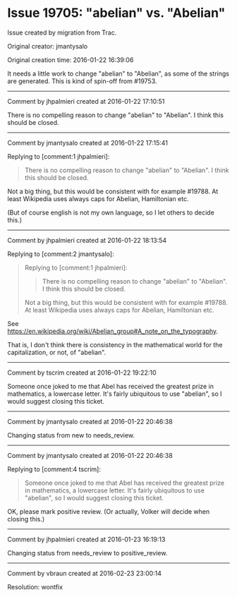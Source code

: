 # Issue 19705: "abelian" vs. "Abelian"

Issue created by migration from Trac.

Original creator: jmantysalo

Original creation time: 2016-01-22 16:39:06

It needs a little work to change "abelian" to "Abelian", as some of the strings are generated. This is kind of spin-off from #19753.



---

Comment by jhpalmieri created at 2016-01-22 17:10:51

There is no compelling reason to change "abelian" to "Abelian". I think this should be closed.


---

Comment by jmantysalo created at 2016-01-22 17:15:41

Replying to [comment:1 jhpalmieri]:
> There is no compelling reason to change "abelian" to "Abelian". I think this should be closed.

Not a big thing, but this would be consistent with for example #19788. At least Wikipedia uses always caps for Abelian, Hamiltonian etc.

(But of course english is not my own language, so I let others to decide this.)


---

Comment by jhpalmieri created at 2016-01-22 18:13:54

Replying to [comment:2 jmantysalo]:
> Replying to [comment:1 jhpalmieri]:
> > There is no compelling reason to change "abelian" to "Abelian". I think this should be closed.
> 
> Not a big thing, but this would be consistent with for example #19788. At least Wikipedia uses always caps for Abelian, Hamiltonian etc.

See https://en.wikipedia.org/wiki/Abelian_group#A_note_on_the_typography.

That is, I don't think there is consistency in the mathematical world for the capitalization, or not, of "abelian".


---

Comment by tscrim created at 2016-01-22 19:22:10

Someone once joked to me that Abel has received the greatest prize in mathematics, a lowercase letter. It's fairly ubiquitous to use "abelian", so I would suggest closing this ticket.


---

Comment by jmantysalo created at 2016-01-22 20:46:38

Changing status from new to needs_review.


---

Comment by jmantysalo created at 2016-01-22 20:46:38

Replying to [comment:4 tscrim]:
> Someone once joked to me that Abel has received the greatest prize in mathematics, a lowercase letter. It's fairly ubiquitous to use "abelian", so I would suggest closing this ticket.

OK, please mark positive review. (Or actually, Volker will decide when closing this.)


---

Comment by jhpalmieri created at 2016-01-23 16:19:13

Changing status from needs_review to positive_review.


---

Comment by vbraun created at 2016-02-23 23:00:14

Resolution: wontfix
